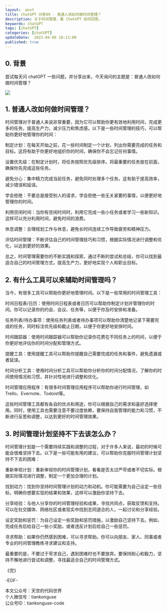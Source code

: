 ```yaml
---   
layout:  post  
title: chatGPT 问答09 - 普通人改如何做时间管理？  
description: 关于时间管理，看 ChatGPT 如何回答。 
keywords: chatGPT  
tags: [chatGPT]  
categories: [chatGPT]  
updateDate:  2023-04-06 18:13:00  
published: true  
---  
```



## 0. 背景  


尝试每天问 chatGPT 一些问题，并分享出来，今天询问的主题是：普通人改如何做时间管理？  



![](https://res2023.tiankonguse.com/images/2023/04/06/001.png)


## 1. 普通人改如何做时间管理？


时间管理对于普通人来说非常重要，因为它可以帮助你更有效地利用时间，完成更多的任务，提高生产力，减少压力和焦虑感。以下是一些时间管理的技巧，可以帮助你更好地管理你的时间：  


制定计划：在每天开始之前，花一些时间制定一个计划，列出你需要完成的任务和目标。这将有助于你更好地组织你的时间，确保你不会忘记任何事情。  


设置优先级：在制定计划时，将任务按照优先级排序。将最重要的任务放在前面，确保你先完成这些任务。  


避免分心：集中精力完成当前任务，避免同时处理多个任务。这有助于提高效率，减少错误和延误。  


学会拒绝：不要总是接受别人的请求，学会拒绝一些无关紧要的事情，以便更好地管理你的时间。  


利用空闲时间：当你有空闲时间时，利用它完成一些小任务或者学习一些新知识。这样可以充分利用时间，避免时间的浪费。  


休息调整：合理规划工作与休息，避免长时间连续工作导致疲劳和精神压力。  


评估时间管理：不断评估自己的时间管理技巧和习惯，根据实际情况进行调整和优化，以达到更好的效果。  


总之，时间管理需要你的不断实践和探索，通过不断的尝试和总结，你可以找到最适合自己的时间管理方式，提高生产力，更好地实现个人和职业目标。  


## 2. 有什么工具可以来辅助时间管理吗？


当今，有很多工具可以帮助你更好地管理时间。以下是一些常用的时间管理工具：  


时间日程表/日历：使用时间日程表或者日历可以帮助你制定计划并管理你的时间。你可以记录你的约会、会议、任务等，以便于你及时安排和准备。  


任务列表/待办事项：使用任务列表或者待办事项可以帮助你清楚地记录下需要完成的任务，同时标注优先级和截止日期，以便于你更好地安排时间。  


时间跟踪器：使用时间跟踪器可以帮助你记录你花费在不同任务上的时间，以便于你更好地评估你的时间分配和管理方式。  


提醒工具：使用提醒工具可以帮助你提醒自己需要完成的任务和事件，避免遗漏或者延误。  


时间分析工具：使用时间分析工具可以帮助你分析你的时间分配情况，了解你的时间使用情况和习惯，并针对性地进行调整和优化。  


时间管理应用程序：有很多时间管理应用程序可以帮助你进行时间管理，如Trello、Evernote、Todoist等。  


这些时间管理工具都有各自的优点和用途，你可以根据自己的需求和喜好选择使用。同时，使用工具也需要注意不要过度依赖，要保持自我管理的能力和习惯，不断进行反思和调整，以达到更好的时间管理效果。  


## 3. 时间管理计划坚持不下去该怎么办？

 
时间管理计划是一个需要持续实践和调整的过程，对于许多人来说，最初的时候可能会很难坚持下去。以下是一些可能有用的建议，可以帮助你克服时间管理计划坚持不下去的困难：  


重新审视计划：重新审视你的时间管理计划，看看是否太过严苛或者不切实际。根据实际情况进行调整，制定一个更加合理的计划。  


找到动力：找到你坚持时间管理计划的动力和动机。你可能需要为自己设定一些目标，明确你想要实现的结果和效果，这样可以激励你坚持下去。  


分享经验：与他人分享你的时间管理经验和成果，寻找共同点，获取反馈和支持。可以在社交媒体、网络社区或者现实中找到志同道合的人，一起讨论和分享经验。  


设定奖励和惩罚：为自己设定一些奖励和惩罚措施，以激励自己坚持下去。例如，完成任务后给自己一些小奖励，或者违反计划后给自己一些惩罚。  


寻求帮助：如果你仍然感到困难，可以寻求帮助。你可以向朋友、家人、同事或者专业的时间管理教练寻求建议和支持。  


最重要的是，不要过于苛求自己，遇到困难时也不要放弃。要保持耐心和毅力，坚持不懈地进行尝试和调整，寻找最适合自己的时间管理方式。  


《完》  


-EOF-  



本文公众号：天空的代码世界  
个人微信号：tiankonguse  
公众号ID：tiankonguse-code  
  


